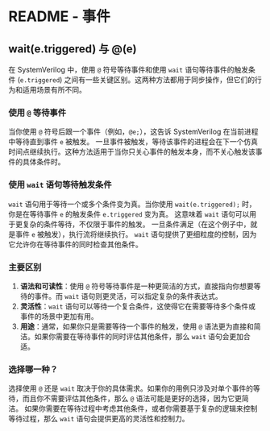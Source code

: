 # README - 事件

## wait(e.triggered) 与 @(e)

在 SystemVerilog 中，使用 `@` 符号等待事件和使用 `wait` 语句等待事件的触发条件 (`e.triggered`) 之间有一些关键区别。这两种方法都用于同步操作，但它们的行为和适用场景有所不同。

### 使用 `@` 等待事件

当你使用 `@` 符号后跟一个事件（例如，`@e;`），这告诉 SystemVerilog 在当前进程中等待直到事件 `e` 被触发。
一旦事件被触发，等待该事件的进程会在下一个仿真时间点继续执行。这种方法适用于当你只关心事件的触发本身，而不关心触发该事件的具体条件时。

### 使用 `wait` 语句等待触发条件

`wait` 语句用于等待一个或多个条件变为真。当你使用 `wait(e.triggered);` 时，你是在等待事件 `e` 的触发条件 `e.triggered` 变为真。
这意味着 `wait` 语句可以用于更复杂的条件等待，不仅限于事件的触发。
一旦条件满足（在这个例子中，就是事件 `e` 被触发），执行流将继续执行。
`wait` 语句提供了更细粒度的控制，因为它允许你在等待事件的同时检查其他条件。

### 主要区别

1. **语法和可读性**：使用 `@` 符号等待事件是一种更简洁的方式，直接指向你想要等待的事件。而 `wait` 语句则更灵活，可以指定复杂的条件表达式。
2. **灵活性**：`wait` 语句可以等待一个复合条件，这使得它在需要等待多个条件或事件的场景中更加有用。
3. **用途**：通常，如果你只是需要等待一个事件的触发，使用 `@` 语法更为直接和简洁。如果你需要在等待事件的同时评估其他条件，那么 `wait` 语句会更加合适。

### 选择哪一种？

选择使用 `@` 还是 `wait` 取决于你的具体需求。如果你的用例只涉及对单个事件的等待，而且你不需要评估其他条件，那么 `@` 语法可能是更好的选择，因为它更简洁。
如果你需要在等待过程中考虑其他条件，或者你需要基于复杂的逻辑来控制等待过程，那么 `wait` 语句会提供更高的灵活性和控制力。
